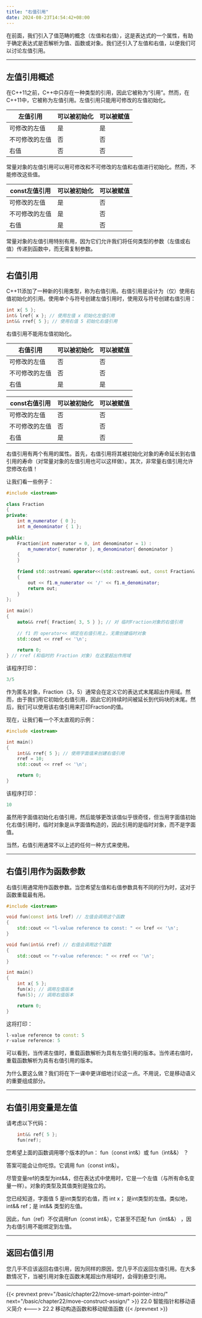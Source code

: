 ```yaml
---
title: "右值引用"
date: 2024-08-23T14:54:42+08:00
---
```


在前面，我们引入了值范畴的概念（左值和右值），这是表达式的一个属性，有助于确定表达式是否解析为值、函数或对象。我们还引入了左值和右值，以便我们可以讨论左值引用。

***
## 左值引用概述

在C++11之前，C++中只存在一种类型的引用，因此它被称为“引用”。然而，在C++11中，它被称为左值引用。左值引用只能用可修改的左值初始化。

|  左值引用  |  可以被初始化  |  可以被赋值 |
|  ----  | ----  | ----  |
| 可修改的左值 | 是 | 是 |
| 不可修改的左值 | 否 | 否 |
| 右值 | 否 | 否 |

常量对象的左值引用可以用可修改和不可修改的左值和右值进行初始化。然而，不能修改这些值。

|  const左值引用  |  可以被初始化  |  可以被赋值 |
|  ----  | ----  | ----  |
| 可修改的左值 | 是 | 否 |
| 不可修改的左值 | 是 | 否 |
| 右值 | 是 | 否 |

常量对象的左值引用特别有用，因为它们允许我们将任何类型的参数（左值或右值）传递到函数中，而无需复制参数。

***
## 右值引用

C++11添加了一种新的引用类型，称为右值引用。右值引用是设计为（仅）使用右值初始化的引用。使用单个与符号创建左值引用时，使用双与符号创建右值引用：

```C++
int x{ 5 };
int& lref{ x }; // 使用左值 x 初始化左值引用
int&& rref{ 5 }; // 使用右值 5 初始化右值引用
```

右值引用不能用左值初始化。

|  右值引用  |  可以被初始化  |  可以被赋值 |
|  ----  | ----  | ----  |
| 可修改的左值 | 否 | 否 |
| 不可修改的左值 | 否 | 否 |
| 右值 | 是 | 是 |

|  const右值引用  |  可以被初始化  |  可以被赋值 |
|  ----  | ----  | ----  |
| 可修改的左值 | 否 | 否 |
| 不可修改的左值 | 否 | 否 |
| 右值 | 是 | 否 |

右值引用有两个有用的属性。首先，右值引用将其被初始化对象的寿命延长到右值引用的寿命（对常量对象的左值引用也可以这样做）。其次，非常量右值引用允许您修改右值！

让我们看一些例子：

```C++
#include <iostream>
 
class Fraction
{
private:
	int m_numerator { 0 };
	int m_denominator { 1 };
 
public:
	Fraction(int numerator = 0, int denominator = 1) :
		m_numerator{ numerator }, m_denominator{ denominator }
	{
	}
 
	friend std::ostream& operator<<(std::ostream& out, const Fraction& f1)
	{
		out << f1.m_numerator << '/' << f1.m_denominator;
		return out;
	}
};
 
int main()
{
	auto&& rref{ Fraction{ 3, 5 } }; // 对 临时Fraction对象的右值引用
	
	// f1 的 operator<< 绑定在右值引用上，无需创建临时对象
	std::cout << rref << '\n';
 
	return 0;
} // rref (和临时的 Fraction 对象) 在这里超出作用域
```

该程序打印：

```C++
3/5
```

作为匿名对象，Fraction（3，5）通常会在定义它的表达式末尾超出作用域。然而，由于我们用它初始化右值引用，因此它的持续时间被延长到代码块的末尾。然后，我们可以使用该右值引用来打印Fraction的值。

现在，让我们看一个不太直观的示例：

```C++
#include <iostream>

int main()
{
    int&& rref{ 5 }; // 使用字面值来创建右值引用
    rref = 10;
    std::cout << rref << '\n';

    return 0;
}
```

该程序打印：

```C++
10
```

虽然用字面值初始化右值引用，然后能够更改该值似乎很奇怪，但当用字面值初始化右值引用时，临时对象是从字面值构造的，因此引用的是临时对象，而不是字面值。

当然，右值引用通常不以上述的任何一种方式来使用。

***
## 右值引用作为函数参数

右值引用通常用作函数参数。当您希望左值和右值参数具有不同的行为时，这对于函数重载最有用。

```C++
#include <iostream>

void fun(const int& lref) // 左值会调用这个函数
{
	std::cout << "l-value reference to const: " << lref << '\n';
}

void fun(int&& rref) // 右值会调用这个函数
{
	std::cout << "r-value reference: " << rref << '\n';
}

int main()
{
	int x{ 5 };
	fun(x); // 调用左值版本
	fun(5); // 调用右值版本

	return 0;
}
```

这将打印：

```C++
l-value reference to const: 5
r-value reference: 5
```

可以看到，当传递左值时，重载函数解析为具有左值引用的版本。当传递右值时，重载函数解析为具有右值引用的版本。

为什么要这么做？我们将在下一课中更详细地讨论这一点。不用说，它是移动语义的重要组成部分。

***
## 右值引用变量是左值

请考虑以下代码：

```C++
	int&& ref{ 5 };
	fun(ref);
```

您希望上面的函数调用哪个版本的fun：  fun（const int&）或 fun（int&&） ？

答案可能会让你吃惊。它调用 fun（const int&）。

尽管变量ref的类型为int&&，但在表达式中使用时，它是一个左值（与所有命名变量一样）。对象的类型及其值类别是独立的。

您已经知道，字面值 5 是int类型的右值，而 int x； 是int类型的左值。类似地，int&& ref；是 int&& 类型的左值。

因此，fun（ref）不仅调用fun（const int&），它甚至不匹配 fun（int&&） ，因为右值引用不能绑定到左值。

***
## 返回右值引用

您几乎不应该返回右值引用，因为同样的原因，您几乎不应返回左值引用。在大多数情况下，当被引用对象在函数末尾超出作用域时，会得到悬空引用。

***

{{< prevnext prev="/basic/chapter22/move-smart-pointer-intro/" next="/basic/chapter22/move-construct-assign/" >}}
22.0 智能指针和移动语义简介
<--->
22.2 移动构造函数和移动赋值函数
{{< /prevnext >}}
